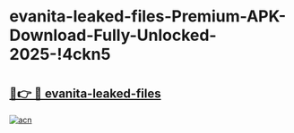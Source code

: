 # evanita-leaked-files-Premium-APK-Download-Fully-Unlocked-2025-!4ckn5

# <h2><a href="https://pp6e03.esa.edu.pl?title=evanita-leaked-files&ref=4ckn5">🔗👉 🔴 evanita-leaked-files</a></h2>

[![acn](https://github.com/user-attachments/assets/0f9c940e-d8b0-45ae-aac7-cd30a18b3e1c)](https://pp6e03.esa.edu.pl?title=evanita-leaked-files&ref=4ckn5)


